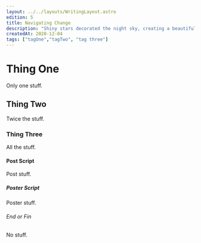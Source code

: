 ```yaml
---
layout: ../../layouts/WritingLayout.astro
edition: 5
title: Navigating Change
description: "Shiny stars decorated the night sky, creating a beautiful and awe-inspiring sight."
createdAt: 2020-12-04
tags: ["tagOne","tagTwo", "tag three"]
---
```


# Thing One

Only one stuff.

## Thing Two

Twice the stuff.

### Thing Three

All the stuff.

#### Post Script

Post stuff.

##### Poster Script

Poster stuff.

###### End or Fin

No stuff.